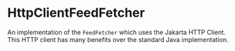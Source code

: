 # HttpClientFeedFetcher


An implementation of the `FeedFetcher` which uses the Jakarta HTTP Client. This HTTP client has many benefits over the standard Java implementation.

